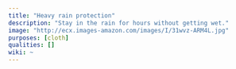 ```yaml
---
title: "Heavy rain protection"
description: "Stay in the rain for hours without getting wet."
image: "http://ecx.images-amazon.com/images/I/31wvz-ARM4L.jpg"
purposes: [cloth]
qualities: []
wiki: ~
---
```

